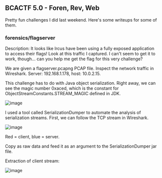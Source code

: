 ## BCACTF 5.0 - Foren, Rev, Web

Pretty fun challenges I did last weekend. Here's some writeups for some of them.

### forensics/flagserver

Description: It looks like Ircus have been using a fully exposed application to access their flags! Look at this traffic I captured. I can't seem to get it to work, though... can you help me get the flag for this very challenge?

We are given a flagserver.pcapng PCAP file. Inspect the network traffic in Wireshark. 
Server: 192.168.1.178, host: 10.0.2.15.

This challenge has to do with Java object serialization. Right away, we can see the magic number 0xaced, which is the constant for ObjectStreamConstants.STREAM_MAGIC defined in JDK.

![image](https://github.com/jiayuchann/jiayuchann.github.io/assets/58498244/5dfe759e-126b-40fe-a83b-846d1365995f)

I used a tool called SerializationDumper to automate the analysis of serialization streams. First, we can follow the TCP stream in Wireshark.

![image](https://github.com/jiayuchann/jiayuchann.github.io/assets/58498244/4798af01-36ad-48e8-865d-20c0528bbbfe)

Red = client, blue = server.

Copy as raw data and feed it as an argument to the SerializationDumper jar file.

Extraction of client stream:

![image](https://github.com/jiayuchann/jiayuchann.github.io/assets/58498244/53943aae-aa3c-4491-8cfd-6bbca140e715)

